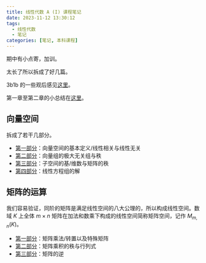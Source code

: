 ```yaml
---
title: 线性代数 A (I) 课程笔记
date: 2023-11-12 13:30:12
tags:
  - 线性代数
  - 笔记
categories: [笔记, 本科课程]
---
```


期中有小点寄，加训。

太长了所以拆成了好几篇。

3b1b 的一些观后感见[这里](/note-linear-algebra-a1/0/)。

第一章至第二章的小总结在[这里](/note-linear-algebra-a1/1/)。

## 向量空间

拆成了若干几部分。

- [第一部分](/note-linear-algebra-a1/2/)：向量空间的基本定义/线性相关与线性无关
- [第二部分](/note-linear-algebra-a1/3/)：向量组的极大无关组与秩
- [第三部分](/note-linear-algebra-a1/4/)：子空间的基/维数与矩阵的秩
- [第四部分](/note-linear-algebra-a1/5/)：线性方程组的解

## 矩阵的运算

我们容易验证，同阶的矩阵是满足线性空间的八大公理的，所以构成线性空间。数域 $K$ 上全体 $m\times n$ 矩阵在加法和数乘下构成的线性空间简称矩阵空间，记作 $M_{m,n}(K)$。

- [第一部分](/note-linear-algebra-a1/6/)：矩阵乘法/转置以及特殊矩阵
- [第二部分](/note-linear-algebra-a1/7/)：矩阵乘积的秩与行列式
- [第三部分](/note-linear-algebra-a1/8/)：矩阵的逆